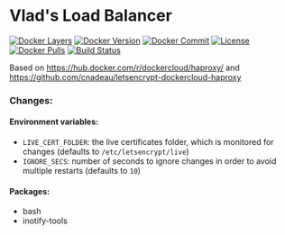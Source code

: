 # Vlad's Load Balancer

[![Docker Layers](https://images.microbadger.com/badges/image/vladgh/lb.svg)](http://microbadger.com/images/vladgh/lb)
[![Docker Version](https://images.microbadger.com/badges/version/vladgh/lb.svg)](http://microbadger.com/images/vladgh/lb)
[![Docker Commit](https://images.microbadger.com/badges/commit/vladgh/lb.svg)](http://microbadger.com/images/vladgh/lb)
[![License](https://images.microbadger.com/badges/license/vladgh/lb.svg)](http://microbadger.com/images/vladgh/lb)
[![Docker Pulls](https://img.shields.io/docker/pulls/vladgh/lb.svg)](https://hub.docker.com/r/vladgh/lb)
[![Build Status](https://travis-ci.org/vghn/docker_images.svg?branch=master)](https://travis-ci.org/vghn/docker_images)

Based on https://hub.docker.com/r/dockercloud/haproxy/ and https://github.com/cnadeau/letsencrypt-dockercloud-haproxy

### Changes:

#### Environment variables:
- `LIVE_CERT_FOLDER`: the live certificates folder, which is monitored for changes (defaults to `/etc/letsencrypt/live`)
- `IGNORE_SECS`: number of seconds to ignore changes in order to avoid multiple restarts (defaults to `10`)

#### Packages:
- bash
- inotify-tools
